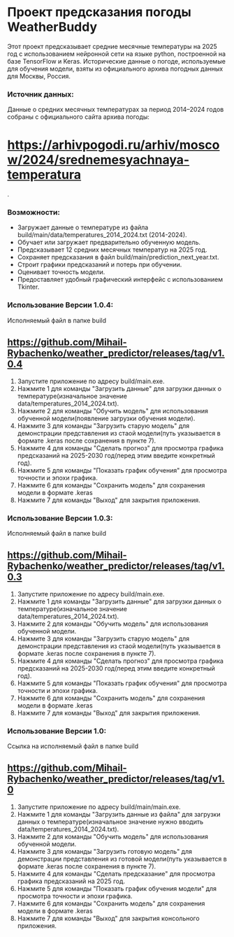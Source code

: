 # Проект предсказания погоды WeatherBuddy

Этот проект предсказывает средние месячные температуры на 2025 год с использованием нейронной сети на языке python, построенной на базе TensorFlow и Keras. Исторические данные о погоде, используемые для обучения модели, взяты из официального архива погодных данных для Москвы, Россия.

### Источник данных:
Данные о средних месячных температурах за период 2014–2024 годов собраны с официального сайта архива погоды: <h1>https://arhivpogodi.ru/arhiv/moscow/2024/srednemesyachnaya-temperatura</h1>.

### Возможности:
- Загружает данные о температуре из файла build/main/data/temperatures_2014_2024.txt (2014-2024).
- Обучает или загружает предварительно обученную модель.
- Предсказывает 12 средних месячных температур на 2025 год.
- Сохраняет предсказания в файл build/main/prediction_next_year.txt.
- Строит графики предсказаний и потерь при обучении.
- Оценивает точность модели.
- Предоставляет удобный графический интерфейс с использованием Tkinter.
### Использование Версии 1.0.4:
Исполняемый файл в папке build <h2>https://github.com/Mihail-Rybachenko/weather_predictor/releases/tag/v1.0.4</h2>
1. Запустите приложение по адресу build/main.exe.
2. Нажмите 1 для команды "Загрузить данные" для загрузки данных о температуре(изначальное значение data/temperatures_2014_2024.txt).
3. Нажмите 2 для команды "Обучить модель" для использования обученной модели(появление загрузки обучения модели).
4. Нажмите 3 для команды "Загрузить старую модель" для демонстрации представления из стаой модели(путь указывается в формате .keras после сохранения в пункте 7).
5. Нажмите 4 для команды "Сделать прогноз" для просмотра графика предсказаний на 2025-2030 год(перед этим введите конкретный год).
6. Нажмите 5 для команды "Показать график обучения" для просмотра точности и эпохи графика.
7. Нажмите 6 для команды "Сохранить модель" для сохранения модели в формате .keras
8. Нажмите 7 для команды "Выход" для закрытия приложения.

### Использование Версии 1.0.3:
Исполняемый файл в папке build <h2>https://github.com/Mihail-Rybachenko/weather_predictor/releases/tag/v1.0.3</h2>
1. Запустите приложение по адресу build/main.exe.
2. Нажмите 1 для команды "Загрузить данные" для загрузки данных о температуре(изначальное значение data/temperatures_2014_2024.txt).
3. Нажмите 2 для команды "Обучить модель" для использования обученной модели.
4. Нажмите 3 для команды "Загрузить старую модель" для демонстрации представления из стаой модели(путь указывается в формате .keras после сохранения в пункте 7).
5. Нажмите 4 для команды "Сделать прогноз" для просмотра графика предсказаний на 2025-2030 год(перед этим введите конкретный год).
6. Нажмите 5 для команды "Показать график обучения" для просмотра точности и эпохи графика.
7. Нажмите 6 для команды "Сохранить модель" для сохранения модели в формате .keras
8. Нажмите 7 для команды "Выход" для закрытия приложения.
### Использование Версии 1.0:

Ссылка на исполняемый файл в папке build <h2>https://github.com/Mihail-Rybachenko/weather_predictor/releases/tag/v1.0</h2>
1. Запустите приложение по адресу build/main/main.exe.
2. Нажмите 1 для команды "Загрузить данные из файла" для загрузки данных о температуре(изначальное значение нужно вводить data/temperatures_2014_2024.txt).
3. Нажмите 2 для команды "Обучить модель" для использования обученной модели.
4. Нажмите 3 для команды "Загрузить готовую модель" для демонстрации представления из готовой модели(путь указывается в формате .keras после сохранения в пункте 7).
5. Нажмите 4 для команды "Сделать предсказание" для просмотра графика предсказаний на 2025 год.
6. Нажмите 5 для команды "Показать график обучения модели" для просмотра точности и эпохи графика.
7. Нажмите 6 для команды "Сохранить модель" для сохранения модели в формате .keras
8. Нажмите 7 для команды "Выход" для закрытия консольного приложения.

